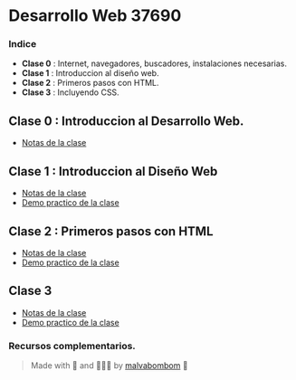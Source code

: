 # Desarrollo Web 37690

### Indice
* **Clase 0** : Internet, navegadores, buscadores, instalaciones necesarias.
* **Clase 1** : Introduccion al diseño web.
* **Clase 2** : Primeros pasos con HTML.
* **Clase 3** : Incluyendo CSS.


## Clase 0 : Introduccion al Desarrollo Web.

* [Notas de la clase]()

## Clase 1 : Introduccion al Diseño Web

* [Notas de la clase]()
* [Demo practico de la clase]()

## Clase 2 : Primeros pasos con HTML

* [Notas de la clase]()
* [Demo practico de la clase]()

## Clase 3

* [Notas de la clase]()
* [Demo practico de la clase]()

### Recursos complementarios.


>  Made with 💖 and 🌮🌮🌮 by [malvabombom](https://github.com/malvabombom) 🤙
